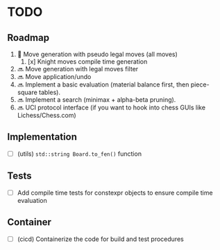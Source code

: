 # TODO

## Roadmap

1. 🚧 Move generation with pseudo legal moves (all moves)
   1. [x] Knight moves compile time generation
2. 🔜 Move generation with legal moves filter
3. 🔜 Move application/undo
4. 🔜 Implement a basic evaluation (material balance first, then piece-square tables).
5. 🔜 Implement a search (minimax + alpha-beta pruning).
6. 🔜 UCI protocol interface (if you want to hook into chess GUIs like Lichess/Chess.com)

## Implementation

- [ ] (utils) `std::string Board.to_fen()` function

## Tests

- [ ] Add compile time tests for constexpr objects to ensure compile time evaluation

## Container

- [ ] (cicd) Containerize the code for build and test procedures

